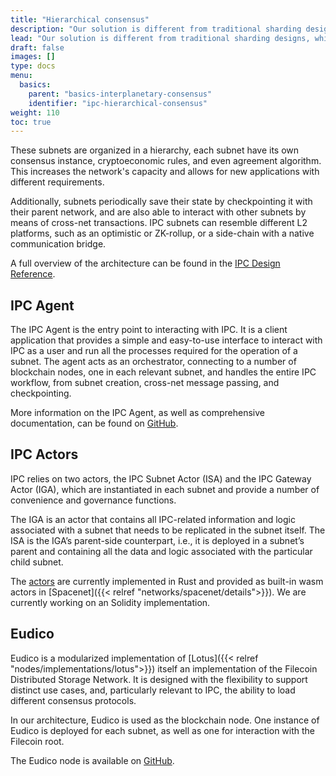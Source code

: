 ```yaml
---
title: "Hierarchical consensus"
description: "Our solution is different from traditional sharding designs, which explicitly divide the network's state. We use the concept of subnets that can be created on demand to manage new states.."
lead: "Our solution is different from traditional sharding designs, which explicitly divide the network's state. We use the concept of subnets that can be created on demand to manage new states."
draft: false
images: []
type: docs
menu:
  basics:
    parent: "basics-interplanetary-consensus"
    identifier: "ipc-hierarchical-consensus"
weight: 110
toc: true
---
```


These subnets are organized in a hierarchy, each subnet have its own consensus instance, cryptoeconomic rules, and even agreement algorithm.  This increases the network's capacity and allows for new applications with different requirements.

Additionally, subnets periodically save their state by checkpointing it with their parent network, and are also able to interact with other subnets by means of cross-net transactions. IPC subnets can resemble different L2 platforms, such as an optimistic or ZK-rollup, or a side-chain with a native communication bridge.

A full overview of the architecture can be found in the [IPC Design Reference](https://github.com/consensus-shipyard/IPC-design-reference-spec/raw/main/main.pdf).


## IPC Agent

The IPC Agent is the entry point to interacting with IPC. It is a client application that provides a simple and easy-to-use interface to interact with IPC as a user and run all the processes required for the operation of a subnet. The agent acts as an orchestrator, connecting to a number of blockchain nodes, one in each relevant subnet, and handles the entire IPC workflow, from subnet creation, cross-net message passing, and checkpointing.

More information on the IPC Agent, as well as comprehensive documentation, can be found on [GitHub](https://github.com/consensus-shipyard/ipc-agent).

## IPC Actors

IPC relies on two actors, the IPC Subnet Actor (ISA) and the IPC Gateway Actor (IGA), which are instantiated in each subnet and provide a number of convenience and governance functions. 

The IGA is an actor that contains all IPC-related information and logic associated with a subnet that needs to be replicated in the subnet itself. The ISA is the IGA’s parent-side counterpart, i.e., it is deployed in a subnet’s parent and containing all the data and logic associated with the particular child subnet.

The [actors](https://github.com/consensus-shipyard/ipc-actors) are currently implemented in Rust and provided as built-in wasm actors in [Spacenet]({{< relref "networks/spacenet/details">}}). We are currently working on an Solidity implementation.

## Eudico

Eudico is a modularized implementation of [Lotus]({{< relref "nodes/implementations/lotus">}}) itself an implementation of the Filecoin Distributed Storage Network. It is designed with the flexibility to support distinct use cases, and, particularly relevant to IPC, the ability to load different consensus protocols. 

In our architecture, Eudico is used as the blockchain node. One instance of Eudico is deployed for each subnet, as well as one for interaction with the Filecoin root. 

The Eudico node is available on [GitHub](https://github.com/filecoin-project/lotus).